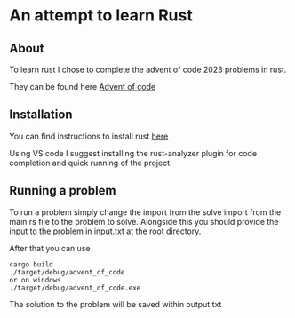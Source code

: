 # An attempt to learn Rust

## About
To learn rust I chose to complete the advent of code 2023 problems in rust.

They can be found here [Advent of code](https://adventofcode.com/)


## Installation
You can find instructions to install rust [here](https://www.rust-lang.org/tools/install)

Using VS code I suggest installing the rust-analyzer plugin for code completion and quick running of the project.

## Running a problem

To run a problem simply change the import from the solve import from the main.rs file to the problem to solve. Alongside this you should provide the input to the problem in input.txt at the root directory.

After that you can use 
```
cargo build
./target/debug/advent_of_code
or on windows
./target/debug/advent_of_code.exe
```
The solution to the problem will be saved within output.txt